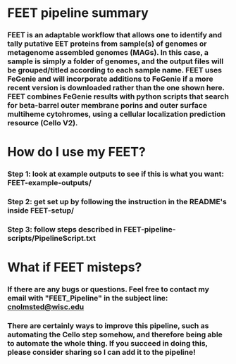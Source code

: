 # FEET pipeline summary

### FEET is an adaptable workflow that allows one to identify and tally putative EET proteins from sample(s) of genomes or metagenome assembled genomes (MAGs). In this case, a sample is simply a folder of genomes, and the output files will be grouped/titled according to each sample name. FEET uses FeGenie and will incorporate additions to FeGenie if a more recent version is downloaded rather than the one shown here. FEET combines FeGenie results with python scripts that search for beta-barrel outer membrane porins and outer surface multiheme cytohromes, using a cellular localization prediction resource (Cello V2).

# How do I use my FEET?

### Step 1: look at example outputs to see if this is what you want: FEET-example-outputs/
### Step 2: get set up by following the instruction in the README's inside FEET-setup/
### Step 3: follow steps described in FEET-pipeline-scripts/PipelineScript.txt

# What if FEET misteps?
### If there are any bugs or questions. Feel free to contact my email with "FEET_Pipeline" in the subject line: cnolmsted@wisc.edu
### There are certainly ways to improve this pipeline, such as automating the Cello step somehow, and therefore being able to automate the whole thing. If you succeed in doing this, please consider sharing so I can add it to the pipeline!
